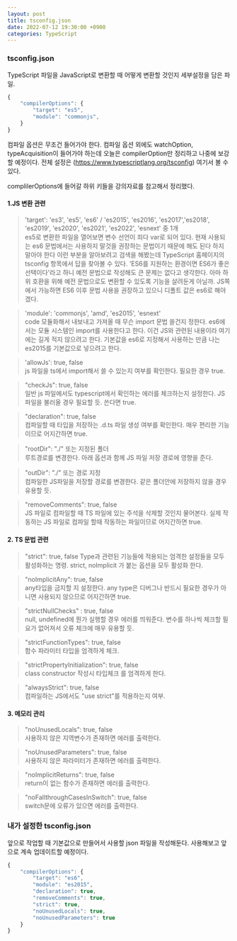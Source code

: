 ```yaml
---
layout: post
title: tsconfig.json
date: 2022-07-12 19:30:00 +0900
categories: TypeScript
---
```

### tsconfig.json
TypeScript 파일을 JavaScript로 변환할 때 어떻게 변환할 것인지 세부설정을 담은 파일.

```TypeScript
{
    "compilerOptions": {
        "target": "es5",
        "module": "commonjs",
    }
}
```

컴파일 옵션은 무조건 들어가야 한다. 컴파일 옵션 외에도 watchOption, typeAcquisition이 들어가야 하는데 오늘은 compilerOption만 정리하고 나중에 보강할 예정이다. 전체 설정은 (https://www.typescriptlang.org/tsconfig) 여기서 볼 수 있다.

complilerOptions에 들어갈 하위 키들을 강의자료를 참고해서 정리했다.
#### 1.JS 변환 관련
> 'target': 'es3', 'es5', 'es6' / 'es2015', 'es2016', 'es2017','es2018', 'es2019', 'es2020', 'es2021', 'es2022', 'esnext' 중 1개    
> es5로 변환한 파일을 열어보면 변수 선언이 죄다 var로 되어 있다. 현재 사용되는 es6 문법에서는 사용하지 말것을 권장하는 문법이기 때문에 해도 된다 하지 말아야 한다 이런 부분을 알아보려고 검색을 해봤는데 TypeScript 홈페이지의 tsconfig 항목에서 답을 찾아볼 수 있다. 'ES6를 지원하는 환경이면 ES6가 좋은 선택이다'라고 하니 예전 문법으로 작성해도 큰 문제는 없다고 생각한다. 아마 하위 호환을 위해 예전 문법으로도 변환할 수 있도록 기능을 살려둔게 아닐까. JS쪽에서 가능하면 ES6 이후 문법 사용을 권장하고 있으니 디폴트 값은 es6로 해야겠다.    

> 'module': 'commonjs', 'amd', 'es2015', 'esnext'    
> code 모듈화해서 내보내고 가져올 때 무슨 import 문법 쓸건지 정한다. es6에서는 모듈 시스템인 import를 사용한다고 한다. 이건 JS와 관련된 내용이라 여기에는 길게 적지 않으려고 한다. 기본값을 es6로 지정해서 사용하는 만큼 나는 es2015를 기본값으로 넣으려고 한다.    

> 'allowJs': true, false    
> js 파일을 ts에서 import해서 쓸 수 있는지 여부를 확인한다. 필요한 경우 true.    

> "checkJs": true, false    
> 일반 js 파일에서도 typescript에서 확인하는 에러를 체크하는지 설정한다. JS 파일을 불러올 경우 필요할 듯. 쓴다면 true.    

> "declaration": true, false    
> 컴파일할 때 타입을 저장하는 .d.ts 파일 생성 여부를 확인한다. 매우 편리한 기능이므로 어지간하면 true.    

> "rootDir": "./" 또는 지정된 폴더    
> 루트경로를 변경한다. 아래 옵션과 함께 JS 파일 저장 경로에 영향을 준다.    

> "outDir": "./" 또는 경로 지정    
>  컴파일한 JS파일을 저장할 경로를 변경한다. 같은 폴더안에 저장하지 않을 경우 유용할 듯.    

> "removeComments": true, false    
> JS 파일로 컴파일할 때 TS 파일에 있는 주석을 삭제할 것인지 물어본다. 실제 작동하는 JS 파일로 컴파일 할때 작동하는 파일이므로 어지간하면 true.    

#### 2. TS 문법 관련
>"strict": true, false
> Type과 관련된 기능들에 적용되는 엄격한 설정들을 모두 활성화하는 명령. strict, noImplicit 가 붙는 옵션을 모두 활성화 한다.    

>"noImplicitAny": true, false    
>any타입을 금지할 지 설정한다. any type은 디버그나 반드시 필요한 경우가 아니면 사용되지 않으므로 어지간하면 true.    

>"strictNullChecks" : true, false    
>null, undefined에 뭔가 실행할 경우 에러를 띄워준다. 변수를 하나씩 체크할 필요가 없어져서 오류 체크에 매우 유용할 듯.    

>"strictFunctionTypes": true, false    
>함수 파라미터 타입을 엄격하게 체크.    

>"strictPropertyInitialization": true, false    
> class constructor 작성시 타입체크 를 엄격하게 한다.    

>"alwaysStrict": true, false    
>컴파일하는 JS에서도 "use strict"를 적용하는지 여부.    

#### 3. 메모리 관리
>"noUnusedLocals": true, false    
>사용하지 않은 지역변수가 존재하면 에러를 출력한다.    

>"noUnusedParameters": true, false    
>사용하지 않은 파라미터가 존재하면 에러를 출력한다.    

>"noImplicitReturns": true, false    
>return이 없는 함수가 존재하면 에러를 출력한다.    

>"noFallthroughCasesInSwitch": true, false    
>switch문에 오류가 있으면 에러를 출력한다.    

### 내가 설정한 tsconfig.json
앞으로 작업할 때 기본값으로 만들어서 사용할 json 파일을 작성해둔다. 사용해보고 앞으로 계속 업데이트할 예정이다.

```TypeScript
{
    "compilerOptions": {
        "target": "es6",
        "module": "es2015",
        "declaration": true,
        "removeComments": true,
        "strict": true,
        "noUnusedLocals": true,
        "noUnusedParameters": true
    }
}
```